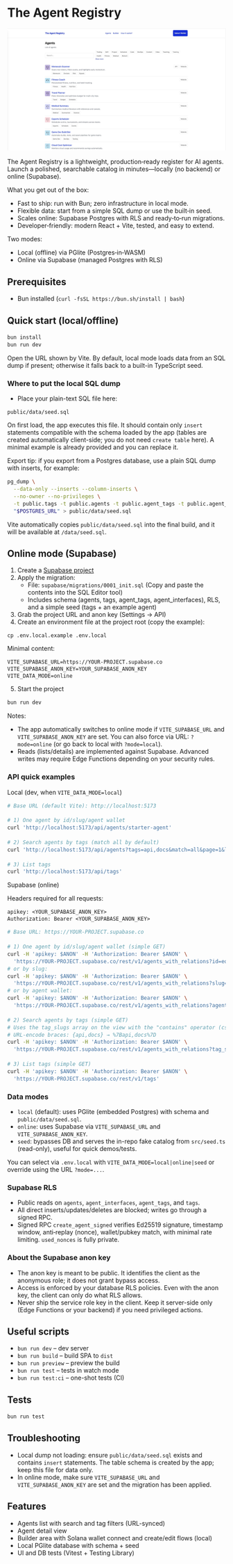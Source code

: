 # The Agent Registry

![Demo](./src/assets/demo.jpg)

The Agent Registry is a lightweight, production‑ready register for AI agents. Launch a polished, searchable catalog in minutes—locally (no backend) or online (Supabase).

What you get out of the box:
- Fast to ship: run with Bun; zero infrastructure in local mode.
- Flexible data: start from a simple SQL dump or use the built‑in seed.
- Scales online: Supabase Postgres with RLS and ready‑to‑run migrations.
- Developer‑friendly: modern React + Vite, tested, and easy to extend.

Two modes:
- Local (offline) via PGlite (Postgres‑in‑WASM)
- Online via Supabase (managed Postgres with RLS)

## Prerequisites

- Bun installed (`curl -fsSL https://bun.sh/install | bash`)

## Quick start (local/offline)

```bash
bun install
bun run dev
```

Open the URL shown by Vite. By default, local mode loads data from an SQL dump if present; otherwise it falls back to a built-in TypeScript seed.



### Where to put the local SQL dump

- Place your plain-text SQL file here:

```
public/data/seed.sql
```

On first load, the app executes this file. It should contain only `insert` statements compatible with the schema loaded by the app (tables are created automatically client-side; you do not need `create table` here). A minimal example is already provided and you can replace it.

Export tip: if you export from a Postgres database, use a plain SQL dump with inserts, for example:

```bash
pg_dump \
  --data-only --inserts --column-inserts \
  --no-owner --no-privileges \
  -t public.tags -t public.agents -t public.agent_tags -t public.agent_interfaces \
  "$POSTGRES_URL" > public/data/seed.sql
```

Vite automatically copies `public/data/seed.sql` into the final build, and it will be available at `/data/seed.sql`.

## Online mode (Supabase)

1) Create a [Supabase project](https://supabase.com/)
2) Apply the migration:
   - File: `supabase/migrations/0001_init.sql` (Copy and paste the contents into the SQL Editor tool)
   - Includes schema (agents, tags, agent_tags, agent_interfaces), RLS, and a simple seed (tags + an example agent)
3) Grab the project URL and anon key (Settings → API)
4) Create an environment file at the project root (copy the example):

```
cp .env.local.example .env.local
```

Minimal content:

```
VITE_SUPABASE_URL=https://YOUR-PROJECT.supabase.co
VITE_SUPABASE_ANON_KEY=YOUR_SUPABASE_ANON_KEY
VITE_DATA_MODE=online
```

5) Start the project

```bash
bun run dev
```

Notes:
- The app automatically switches to online mode if `VITE_SUPABASE_URL` and `VITE_SUPABASE_ANON_KEY` are set. You can also force via URL: `?mode=online` (or go back to local with `?mode=local`).
- Reads (lists/details) are implemented against Supabase. Advanced writes may require Edge Functions depending on your security rules.

### API quick examples

Local (dev, when `VITE_DATA_MODE=local`)

```bash
# Base URL (default Vite): http://localhost:5173

# 1) One agent by id/slug/agent wallet
curl 'http://localhost:5173/api/agents/starter-agent'

# 2) Search agents by tags (match all by default)
curl 'http://localhost:5173/api/agents?tags=api,docs&match=all&page=1&limit=20'

# 3) List tags
curl 'http://localhost:5173/api/tags'
```

Supabase (online)

Headers required for all requests:
```
apikey: <YOUR_SUPABASE_ANON_KEY>
Authorization: Bearer <YOUR_SUPABASE_ANON_KEY>
```

```bash
# Base URL: https://YOUR-PROJECT.supabase.co

# 1) One agent by id/slug/agent wallet (simple GET)
curl -H 'apikey: $ANON' -H 'Authorization: Bearer $ANON' \
  'https://YOUR-PROJECT.supabase.co/rest/v1/agents_with_relations?id=eq.<uuid>'
# or by slug:
curl -H 'apikey: $ANON' -H 'Authorization: Bearer $ANON' \
  'https://YOUR-PROJECT.supabase.co/rest/v1/agents_with_relations?slug=eq.<slug>'
# or by agent wallet:
curl -H 'apikey: $ANON' -H 'Authorization: Bearer $ANON' \
  'https://YOUR-PROJECT.supabase.co/rest/v1/agents_with_relations?agent_wallet=eq.<base58>'

# 2) Search agents by tags (simple GET)
# Uses the tag_slugs array on the view with the "contains" operator (cs)
# URL-encode braces: {api,docs} → %7Bapi,docs%7D
curl -H 'apikey: $ANON' -H 'Authorization: Bearer $ANON' \
  'https://YOUR-PROJECT.supabase.co/rest/v1/agents_with_relations?tag_slugs=cs.%7Bapi,docs%7D'

# 3) List tags (simple GET)
curl -H 'apikey: $ANON' -H 'Authorization: Bearer $ANON' \
  'https://YOUR-PROJECT.supabase.co/rest/v1/tags'
```

### Data modes

- `local` (default): uses PGlite (embedded Postgres) with schema and `public/data/seed.sql`.
- `online`: uses Supabase via `VITE_SUPABASE_URL` and `VITE_SUPABASE_ANON_KEY`.
- `seed`: bypasses DB and serves the in-repo fake catalog from `src/seed.ts` (read-only), useful for quick demos/tests.

You can select via `.env.local` with `VITE_DATA_MODE=local|online|seed` or override using the URL `?mode=...`.

### Supabase RLS

- Public reads on `agents`, `agent_interfaces`, `agent_tags`, and `tags`.
- All direct inserts/updates/deletes are blocked; writes go through a signed RPC.
- Signed RPC `create_agent_signed` verifies Ed25519 signature, timestamp window, anti‑replay (nonce), wallet/pubkey match, with minimal rate limiting. `used_nonces` is fully private.

### About the Supabase anon key

- The anon key is meant to be public. It identifies the client as the anonymous role; it does not grant bypass access.
- Access is enforced by your database RLS policies. Even with the anon key, the client can only do what RLS allows.
- Never ship the service role key in the client. Keep it server-side only (Edge Functions or your backend) if you need privileged actions.

## Useful scripts

- `bun run dev` – dev server
- `bun run build` – build SPA to `dist`
- `bun run preview` – preview the build
- `bun run test` – tests in watch mode
- `bun run test:ci` – one-shot tests (CI)

## Tests

```bash
bun run test
```

## Troubleshooting

- Local dump not loading: ensure `public/data/seed.sql` exists and contains `insert` statements. The table schema is created by the app; keep this file for data only.
- In online mode, make sure `VITE_SUPABASE_URL` and `VITE_SUPABASE_ANON_KEY` are set and the migration has been applied.

## Features

- Agents list with search and tag filters (URL-synced)
- Agent detail view
- Builder area with Solana wallet connect and create/edit flows (local)
- Local PGlite database with schema + seed
- UI and DB tests (Vitest + Testing Library)
